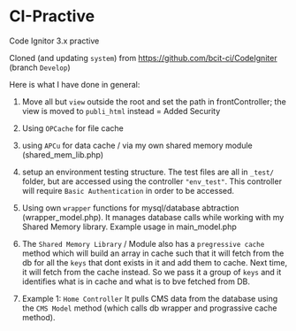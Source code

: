 # CI-Practive
Code Ignitor 3.x practive

Cloned (and updating `system`) from https://github.com/bcit-ci/CodeIgniter (branch `Develop`)

Here is what I have done in general:

1. Move all but `view` outside the root and set the path in frontController; the view is moved to `publi_html` instead = Added Security

2. Using `OPCache` for file cache

3. using `APCu` for data cache  / via my own shared memory module (shared_mem_lib.php)

4. setup an environment testing structure. The test files are all in `_test/` folder, but are accessed using the controller `"env_test"`. This controller will require
`Basic Authentication` in order to be accessed.

5. Using own `wrapper` functions for mysql/database abtraction (wrapper_model.php). It manages database calls while working with my Shared Memory library.
Example usage in main_model.php

6. The `Shared Memory Library` / Module also has a `pregressive cache` method which will build an array in cache such that it will fetch from the db for all the `keys`
that dont exists in it and add them to cache. Next time, it will fetch from the cache instead. So we pass it a group of `keys` and it identifies what is in cache and what is to bve
fetched from DB.

7. Example 1: `Home Controller`
It pulls CMS data from the database using the `CMS Model` method (which calls db wrapper and prograssive cache method).
